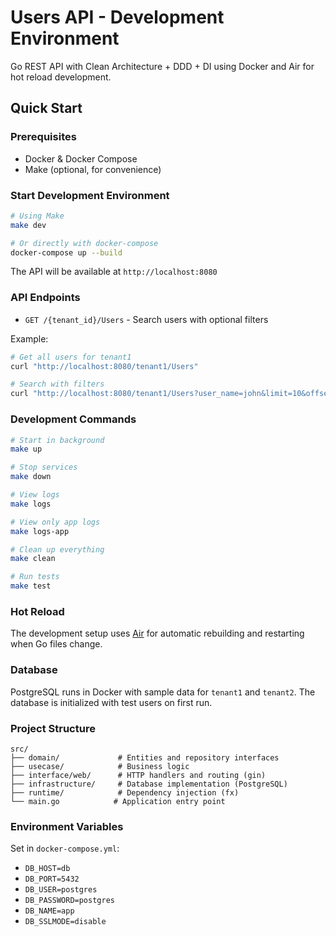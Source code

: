 # Users API - Development Environment

Go REST API with Clean Architecture + DDD + DI using Docker and Air for hot reload development.

## Quick Start

### Prerequisites
- Docker & Docker Compose
- Make (optional, for convenience)

### Start Development Environment

```bash
# Using Make
make dev

# Or directly with docker-compose
docker-compose up --build
```

The API will be available at `http://localhost:8080`

### API Endpoints

- `GET /{tenant_id}/Users` - Search users with optional filters

Example:
```bash
# Get all users for tenant1
curl "http://localhost:8080/tenant1/Users"

# Search with filters
curl "http://localhost:8080/tenant1/Users?user_name=john&limit=10&offset=0"
```

### Development Commands

```bash
# Start in background
make up

# Stop services
make down

# View logs
make logs

# View only app logs
make logs-app

# Clean up everything
make clean

# Run tests
make test
```

### Hot Reload

The development setup uses [Air](https://github.com/cosmtrek/air) for automatic rebuilding and restarting when Go files change.

### Database

PostgreSQL runs in Docker with sample data for `tenant1` and `tenant2`. The database is initialized with test users on first run.

### Project Structure

```
src/
├── domain/             # Entities and repository interfaces
├── usecase/            # Business logic
├── interface/web/      # HTTP handlers and routing (gin)
├── infrastructure/     # Database implementation (PostgreSQL)
├── runtime/            # Dependency injection (fx)
└── main.go            # Application entry point
```

### Environment Variables

Set in `docker-compose.yml`:
- `DB_HOST=db`
- `DB_PORT=5432`
- `DB_USER=postgres`
- `DB_PASSWORD=postgres`
- `DB_NAME=app`
- `DB_SSLMODE=disable`